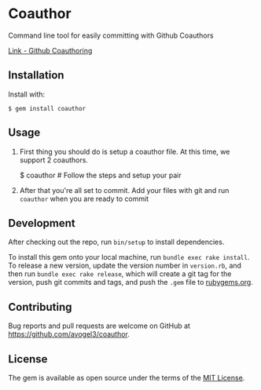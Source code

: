 # Coauthor

Command line tool for easily committing with Github Coauthors

[Link - Github Coauthoring](https://help.github.com/articles/creating-a-commit-with-multiple-authors/)

## Installation

Install with: 

    $ gem install coauthor

## Usage

1) First thing you should do is setup a coauthor file. At this time, we support 2 coauthors. 

    $ coauthor # Follow the steps and setup your pair


2) After that you're all set to commit. Add your files with git and run `coauthor` when you are ready to commit

## Development

After checking out the repo, run `bin/setup` to install dependencies.

To install this gem onto your local machine, run `bundle exec rake install`. To release a new version, update the version number in `version.rb`, and then run `bundle exec rake release`, which will create a git tag for the version, push git commits and tags, and push the `.gem` file to [rubygems.org](https://rubygems.org).

## Contributing

Bug reports and pull requests are welcome on GitHub at https://github.com/avogel3/coauthor.

## License

The gem is available as open source under the terms of the [MIT License](https://opensource.org/licenses/MIT).
